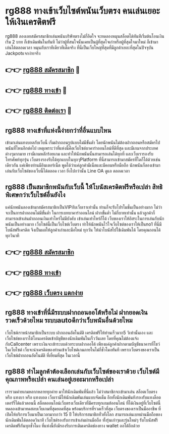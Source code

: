 # rg888 ทางเข้าเว็บไซต์พนันเว็บตรง คนเล่นเยอะ ให้เงินเครดิตฟรี

rg888 ลองเลยสมัครสมาชิกเล่นพนันบริษัทตรงไม่กี่อึดใจ จะทดลองหมุนสล็อตได้ทันทีเริ่มต้นโอนเงินเริ่ม 2 บาท ก็เข้าเดิมพันในทันที ไม่ว่าผู้ที่สนใจนั้นเคยเป็นผู้ที่สุดใจเก่าหรือผู้ที่สุดใจมาใหม่ ก็เข้ามาเล่นได้ตลอดเวลา หมุนกับเราทีเดียวทีเด็ดจริง ที่นี่เป็นเว็บใหญ่ที่สุดที่มีลูกค้าเยอะที่สุดในปัจจุบัน Jackpotแจกง่ายจริง

## 👉👉 [rg888 สมัครสมาชิก](https://bit.ly/3Ckzg5n) 🎰
## 👉👉 [rg888 ทางเข้า](https://bit.ly/3Ckzg5n) 🎰
## 👉👉 [rg888 ติดต่อเรา](https://bit.ly/3Ckzg5n) 🎰

## rg888 ทางเข้าที่แห่งนี้ง่ายกว่าที่อื่นแบบไหน
เข้ามาเล่นแทงบอลกับเว็บนี้ เริ่มฝากถอนรูปแบบไม่มีขั้นต่ำ โดยนักพนันไม่ต้องฝากถอนหรือสมัครไปพนันที่ไหนอีกต่อไป เหตุเพราะว่าที่แห่งนี้คือเว็บไซต์บาคาร่าออนไลน์ที่ดีที่สุด และมีเกมจากประเทศต่างๆมากมาย เรามีเกมหลักร้อยเกม และทำให้นักพนันนั้นสามารถเล่นได้ทุกที่ และเว็บเรารองรับโทรศัพท์ทุกรุ่น เว็บตรงรองรับได้ทุกแบบในทุกๆPlatform ที่นี่สามารถเข้ามาสมัครที่ใดก็ได้ด้วยเช่นเดียวกัน แค่เพียงท่านมีอินเตอร์เน็ต พูดได้ว่าแค่ลูกค้ามีเน็ตและมีคอมหรือมือถือ นักพนันก็ลองเข้ามาเล่นกับเว็บไซต์ของเว็บนี้ได้ตลอด เวลา ยิ่งไปกว่านั้น Line OA ดูแล ตลอดเวลา

## rg888 เป็นสมาชิกพนันกับเว็บนี้ ให้โบนัสเครดิตฟรีหรือเปล่า สิทธิพิเศษกว่าเว็บไซต์อื่นยังไง
แค่นักพนันลองเข้ามาสมัครสมาชิกเป็นVIPกับเว็บเราเท่านั้น ท่านก็จะรับโปรโมชั่นเป็นอย่างมาก ไม่ว่าจะเป็นการฝากถอนไม่มีขั้นต่ำ ในการเบทบาคาร่าออนไลน์ ฝากขั้นต่ำ ไม่กี่บาทเท่านั้น แล้วลูกค้าก็สามารถเข้าเล่นฝากถอนเงินเท่าไหร่ไม่มีบังคับ เข้าเล่นเท่าไหร่ก็ได้ เว็บของเราให้อิสระในการเล่นกับนักพนันเป็นอย่างมาก เว็บไซต์นี้เป็นเว็บไซต์เว็บตรง ทำให้นักพนันไว้ใจเว็บไซต์ของเราให้เป็นno1 ที่นี่มีโบนัสฟรีเครดิต จึงเป็นผลให้ลูกค้าเก่าและมือใหม่ ทุกวัน ให้นำโบนัสไปใช้เดิมพันได้ โดยคุณถอนได้ทุกวินาที

## 👉👉 [rg888 สมัครสมาชิก](https://bit.ly/3Ckzg5n)
## 👉👉 [rg888 ทางเข้า](https://bit.ly/3Ckzg5n)
## 👉👉 [rg888 เว็บตรง แตกง่าย](https://bit.ly/3Ckzg5n)

## rg888 ทางเข้าที่นี่มีระบบฝากถอนออโต้หรือไม่ ฝากยอดเงินรวดเร็วด้วยไหม ระบบautoดีกว่าเว็บพนันอื่นด้วยไหม
เว็บไซต์เราหน้าสมาชิกเป็นระบบ ฝากถอนอัตโนมัติ เครดิตฟรีให้ท่านเร็วมาก5 วิเท่านั้นเอง และเว็บไซต์ของเราได้โอนเครดิตเข้าบัญชีของนักเดิมพันในเร็ววันเลย โดยที่คุณไม่ต้องแจ้งกับCallcenter เพราะเงินจะเข้าระบบด้วยระบบฝากออโต้ เพียงแค่ลูกค้าฝากตามบัญชีธนาคารที่โชว์ในเว็บไซต์ เว็บจะนำเครดิตของท่านเข้าเว็บไซต์เกมภายในไม่กี่ชั่วโมงทันที เพราะเว็บตรงของเราเป็นเว็บไซต์ฝากถอนอัตโนมัติ ที่เยี่ยมที่สุด ในเวลานี้

## rg888 ทำไมลูกค้าต้องเลือกเล่นกับเว็บไซต์ของเราด้วย เว็บไซต์มีคุณภาพหรือเปล่า คนเล่นอยู่เยอะมากหรือเปล่า
เรารวมค่ายเกมหลากหลายทุกค่าย มาให้นักเดิมพันที่นี่แล้ว ไม่ว่าสมาชิกจะเข้ามาเล่น สล็อตเว็บตรง หรือ แทงบา หรือ แทงบอล เว็บเรามีให้นักเดิมพันเล่นแบบจัดเต็ม อีกทั้งนักเดิมพันยังรองรับแทงล็อตเตอร์รี่ได้แล้วตอนนี้ สล็อตออนไลน์เว็บตรงเว็บเดียวที่มีครบทุกเกมส์ออนไลน์ ที่ได้เงินอยู่ที่เว็บไซต์นี้ ทดลองเข้ามาทดสอบเว็บเกมที่สุดยอดที่สุด พร้อมบริการที่รวดเร็วที่สุด เว็บตรงของเราเป็นมืออาชีพ ที่เปิดให้บริการเว็บมาเป็นเวลามากกว่า 15 ปี ให้บริการสมาชิกทั่วทั้งโลก สามารถเล่นเบทผ่านมือถือของนักเดิมพันได้ตลอดวินาที เว็บไซต์รองรับการเข้าเล่นผ่านมือถือ ทั้งรุ่นเก่าๆและรุ่นใหม่ๆ รับโบนัสฟรีเครดิตฟรีกันทุกชั่วโมง ที่แห่งนี้ยังมีรองรับการเติมเครดิตช่องทาง wallet ออโต้อีกด้วย
